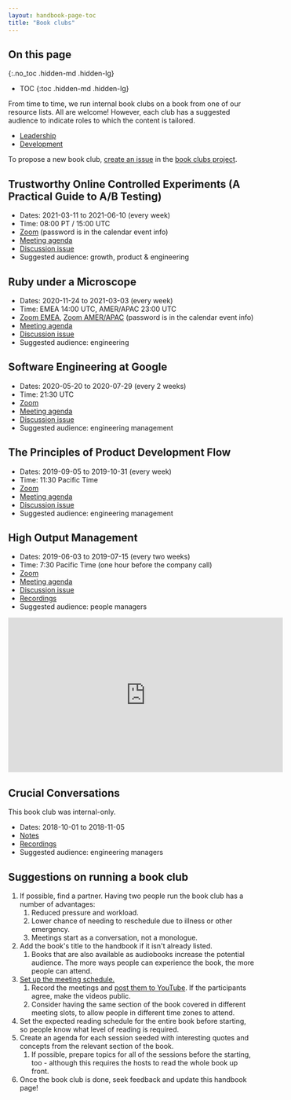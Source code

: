```yaml
---
layout: handbook-page-toc
title: "Book clubs"
---
```


## On this page
{:.no_toc .hidden-md .hidden-lg}

- TOC
{:toc .hidden-md .hidden-lg}

From time to time, we run internal book clubs on a book from one of our resource lists. All are welcome! However, 
each club has a suggested audience to indicate roles to which the content is tailored. 

* [Leadership](/handbook/leadership/#books)
* [Development](/handbook/engineering/development/#books)

To propose a new book club, [create an
issue](https://gitlab.com/gitlab-com/book-clubs/issues/new) in the [book
clubs project](https://gitlab.com/gitlab-com/book-clubs).

## Trustworthy Online Controlled Experiments (A Practical Guide to A/B Testing)

* Dates: 2021-03-11 to 2021-06-10 (every week)
* Time: 08:00 PT / 15:00 UTC
* [Zoom](https://gitlab.zoom.us/j/99228304969) (password is in the calendar event info)
* [Meeting agenda](https://docs.google.com/document/d/16-vWAEdQoV7pizQuErgBovEAqFlPq0pv3-fhfmPk5ec/edit#heading=h.50o15qg15kc0)
* [Discussion issue](https://gitlab.com/gitlab-com/book-clubs/-/issues/23)
* Suggested audience: growth, product & engineering

## Ruby under a Microscope

* Dates: 2020-11-24 to 2021-03-03 (every week)
* Time: EMEA 14:00 UTC, AMER/APAC 23:00 UTC
* [Zoom EMEA](https://gitlab.zoom.us/j/99123637556), [Zoom AMER/APAC](https://gitlab.zoom.us/j/91894125368) (password is in the calendar event info)
* [Meeting agenda](https://docs.google.com/document/d/18Ekce5kFaEdAvY9OMRETmp8ukCmhhQqRjpbN9N0ssmk/)
* [Discussion issue](https://gitlab.com/gitlab-com/book-clubs/-/issues/15)
* Suggested audience: engineering

## Software Engineering at Google

* Dates: 2020-05-20 to 2020-07-29 (every 2 weeks)
* Time: 21:30 UTC
* [Zoom](https://gitlab.zoom.us/j/93189804434)
* [Meeting agenda](https://docs.google.com/document/d/1zh4YCCTs-g_gUYPC8Wv9x-dyBS9_vgEZY222bTgR-8E/)
* [Discussion issue](https://gitlab.com/gitlab-com/book-clubs/-/issues/10)
* Suggested audience: engineering management

## The Principles of Product Development Flow

* Dates: 2019-09-05 to 2019-10-31 (every week)
* Time: 11:30 Pacific Time
* [Zoom](https://gitlab.zoom.us/j/677129986)
* [Meeting agenda](https://docs.google.com/document/d/167NRxaU0n-d0zybSeXuuNBC4Zz8wVksaw8isUiPwhHQ/edit?usp=sharing)
* [Discussion issue](https://gitlab.com/gitlab-com/book-clubs/issues/5)
* Suggested audience: engineering management

## High Output Management

* Dates: 2019-06-03 to 2019-07-15 (every two weeks)
* Time: 7:30 Pacific Time (one hour before the company call)
* [Zoom](https://gitlab.zoom.us/j/544984602)
* [Meeting agenda](https://docs.google.com/document/d/1gQZahLk2LYDbYAb4TeYqNOQbF8f6MrCaATLyPTzRONY/edit)
* [Discussion issue](https://gitlab.com/gitlab-com/book-clubs/issues/3)
* [Recordings](https://www.youtube.com/playlist?list=PL05JrBw4t0Kp_xR7vrRiGu7URKiUmN8m3)
* Suggested audience: people managers

<iframe width="560" height="315" src="https://www.youtube.com/embed/videoseries?list=PL05JrBw4t0Kp_xR7vrRiGu7URKiUmN8m3" frameborder="0" allow="autoplay; encrypted-media" allowfullscreen></iframe>

## Crucial Conversations

This book club was internal-only.

* Dates: 2018-10-01 to 2018-11-05
* [Notes](https://docs.google.com/document/d/1lY-v9zRdSxtVKu-yh3U7oz5kNen2YZE_m5OeNF0QNHM/edit)
* [Recordings](https://drive.google.com/drive/u/0/folders/1lqtdN4eWLG0RxqV8KSsnp8__P__Bff-2)
* Suggested audience: engineering managers

## Suggestions on running a book club

1. If possible, find a partner. Having two people run the book club has
   a number of advantages:
    1. Reduced pressure and workload.
    2. Lower chance of needing to reschedule due to illness or other
       emergency.
    3. Meetings start as a conversation, not a monologue.
2. Add the book's title to the handbook if it isn't already listed.
    1. Books that are also available as audiobooks increase the
       potential audience. The more ways people can experience the book,
       the more people can attend.
3. [Set up the meeting schedule.](/handbook/tools-and-tips/#gitlab-team-meetings-calendar)
    1. Record the meetings and [post them to
       YouTube](/handbook/marketing/marketing-operations/youtube/). If the participants
       agree, make the videos public.
    2. Consider having the same section of the book covered in different
       meeting slots, to allow people in different time zones to attend.
4. Set the expected reading schedule for the entire book before
   starting, so people know what level of reading is required.
5. Create an agenda for each session seeded with interesting quotes and
   concepts from the relevant section of the book.
     1. If possible, prepare topics for all of the sessions before the starting,
        too - although this requires the hosts to read the whole book up front.
6. Once the book club is done, seek feedback and update this handbook
   page!
